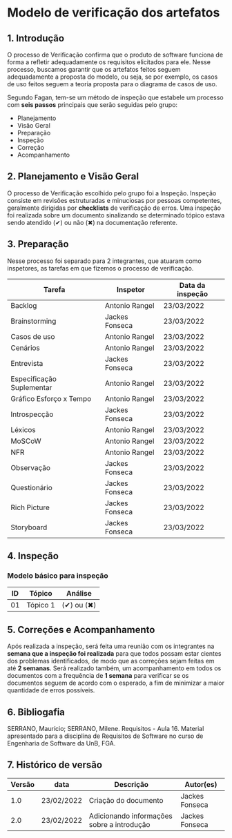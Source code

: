 # Modelo de verificação dos artefatos

## 1. Introdução

O processo de Verificação confirma que o produto de software funciona de forma a refletir adequadamente os requisitos elicitados para ele. Nesse processo, buscamos garantir que os artefatos feitos seguem adequadamente a proposta do modelo, ou seja, se por exemplo, os casos de uso feitos seguem a teoria proposta para o diagrama de casos de uso.

Segundo Fagan, tem-se um método de inspeção que estabele um processo com **seis passos** principais que serão seguidas pelo grupo:

- Planejamento
- Visão Geral
- Preparação
- Inspeção
- Correção
- Acompanhamento

## 2. Planejamento e Visão Geral

O processo de Verificação escolhido pelo grupo foi a Inspeção. Inspeção consiste em revisões estruturadas e minuciosas por pessoas competentes, geralmente dirigidas por **checklists** de verificação de erros. Uma inspeção foi realizada sobre um documento sinalizando se determinado tópico estava sendo atendido (✔) ou não (✖) na documentação referente.

## 3. Preparação
Nesse processo foi separado para 2 integrantes, que atuaram como inspetores, as tarefas em que fizemos o processo de verificação.

| Tarefa                    | Inspetor       | Data da inspeção |
| ------------------------- | -------------- | ---------------- |
| Backlog                   | Antonio Rangel | 23/03/2022|
| Brainstorming             | Jackes Fonseca | 23/03/2022|
| Casos de uso              | Antonio Rangel | 23/03/2022|
| Cenários                  | Antonio Rangel | 23/03/2022|
| Entrevista                | Jackes Fonseca | 23/03/2022|
| Especificação Suplementar | Antonio Rangel | 23/03/2022|
| Gráfico Esforço x Tempo   | Antonio Rangel | 23/03/2022|
| Introspecção              | Jackes Fonseca | 23/03/2022|
| Léxicos                   | Antonio Rangel | 23/03/2022|
| MoSCoW                    | Antonio Rangel | 23/03/2022|
| NFR                       | Antonio Rangel | 23/03/2022|
| Observação                | Jackes Fonseca | 23/03/2022|
| Questionário              | Jackes Fonseca | 23/03/2022|
| Rich Picture              | Jackes Fonseca | 23/03/2022|
| Storyboard                | Jackes Fonseca | 23/03/2022|


## 4. Inspeção
### Modelo básico para inspeção

| ID  | Tópico   | Análise  |
| --- | -------- | -------- |
| 01  | Tópico 1 |(✔) ou (✖)|

## 5. Correções e Acompanhamento

Após realizada a inspeção, será feita uma reunião com os integrantes na **semana que a inspeção foi realizada** para que todos possam estar cientes dos problemas identificados, de modo que as correções sejam feitas em até **2 semanas**. Será realizado também, um acompanhamento em todos os documentos com a frequência de **1 semana** para verificar se os documentos seguem de acordo com o esperado, a fim de minimizar a maior quantidade de erros possíveis.

## 6. Bibliogafia

SERRANO, Maurício; SERRANO, Milene. Requisitos - Aula 16. Material apresentado para a disciplina de Requisitos de Software no curso de Engenharia de Software da UnB, FGA.

## 7. Histórico de versão

| Versão | data       | Descrição                                  | Autor(es)      |
| ------ | ---------- | ------------------------------------------ | -------------- |
| 1.0    | 23/02/2022 | Criação do documento                       | Jackes Fonseca |
| 2.0    | 23/02/2022 | Adicionando informações sobre a introdução | Jackes Fonseca |
